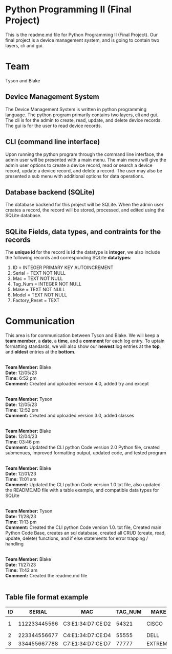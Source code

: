 # Python Programming II (Final Project)

This is the readme.md file for Python Programming II (Final Project).  Our final project is a device management system, and is going to contain two layers, cli and gui.  

# Team

Tyson and Blake

## Device Management System

The Device Management System is written in python programming language.  The python program primarily contains two layers, cli and gui.  The cli is for the admin to create, read, update, and delete device records.  The gui is for the user to read device records.

## CLI (command line interface)

Upon running the python program through the command line interface, the admin user will be presented with a main menu.   The main menu will give the admin user options to create a device record, read or search a device record, update a device record, and delete a record.  The user may also be presented a sub menu with additional options for data operations.

## Database backend (SQLite)

The database backend for this project will be SQLite.  When the admin user creates a record, the record will be stored, processed, and edited using the SQLite database. 

## SQLite Fields, data types, and contraints for the records

The **unique id** for the record is **id** the datatype is **integer**, we also include the following records and corresponding SQLite **datatypes**:

1. ID = INTEGER PRIMARY KEY AUTOINCREMENT
2. Serial = TEXT NOT NULL
3. Mac = TEXT NOT NULL
4. Tag_Num = INTEGER NOT NULL
5. Make = TEXT NOT NULL
6. Model = TEXT NOT NULL
7. Factory_Reset = TEXT


# Communication

This area is for communication between Tyson and Blake.  We will keep a **team member**, a **date**, a **time**, and a **comment** for each log entry.  To uptain formatting standards, we will also show our **newest** log entries at the **top**, and **oldest** entries at the **bottom**.
<br />
<br />

**Team Member:** Blake<br />
**Date:** 12/05/23 <br />
**Time:**  6:52 pm <br />
**Comment:** Created and uploaded version 4.0, added try and except<br />
<br />

**Team Member:** Tyson<br />
**Date:** 12/05/23 <br />
**Time:**  12:52 pm <br />
**Comment:** Created and uploaded version 3.0, added classes<br />
<br />

**Team Member:** Blake <br />
**Date:** 12/04/23 <br />
**Time:**  03:46 pm <br />
**Comment:** Updated the CLI python Code version 2.0 Python file, created submenues, improved formatting output, updated code, and tested program<br />
<br />

**Team Member:** Blake <br />
**Date:** 12/01/23 <br />
**Time:**  11:01 am <br />
**Comment:** Updated the CLI python Code version 1.0 txt file, also updated the README.MD file with a table example, and compatible data types for SQLite <br />
<br />

**Team Member:** Tyson <br />
**Date:** 11/28/23 <br />
**Time:**  11:13 pm <br />
**Comment:** Created the CLI python Code version 1.0. txt file, Created main Python Code Base, creates an sql database, created all CRUD (create, read, update, delete) functions, and if else statements for error trapping / handling <br />
<br />

**Team Member:** Blake <br />
**Date:** 11/27/23 <br />
**Time:**  11:42 am <br />
**Comment:** Created the readme.md file <br />
<br />


## Table file format example

|ID              |SERIAL                         |MAC                          |TAG_NUM                      |MAKE                         |MODEL                        |FACTORY_RESET                |
|----------------|-------------------------------|-----------------------------|-----------------------------|-----------------------------|-----------------------------|-----------------------------|
|1               |112233445566                   |C3:E1:34:D7:CE:D2            |54321                        |CISCO                        |CATALYST 1000                |TRUE                         | 
|2               |223344556677                   |C4:E1:34:D7:CE:D4            |55555                        |DELL                         |N3048P                       |TRUE                         |
|3               |334455667788                   |C7:E1:34:D7:CE:D7            |77777                        |EXTREME                      |X440-G2                      |TRUE                       


